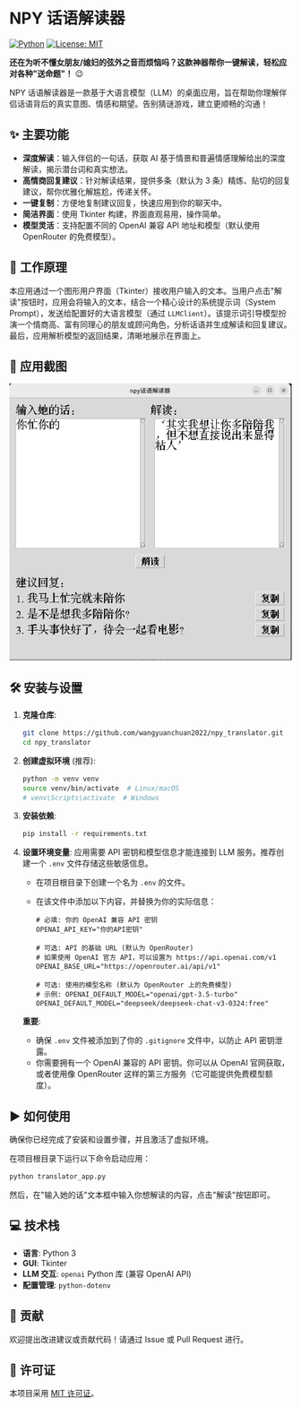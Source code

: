 # NPY 话语解读器

[![Python](https://img.shields.io/badge/Python-3.7+-blue.svg)](https://www.python.org/) [![License: MIT](https://img.shields.io/badge/License-MIT-yellow.svg)](https://opensource.org/licenses/MIT)

**还在为听不懂女朋友/媳妇的弦外之音而烦恼吗？这款神器帮你一键解读，轻松应对各种"送命题"！** 😉

NPY 话语解读器是一款基于大语言模型（LLM）的桌面应用，旨在帮助你理解伴侣话语背后的真实意图、情感和期望。告别猜谜游戏，建立更顺畅的沟通！

## ✨ 主要功能

*   **深度解读**：输入伴侣的一句话，获取 AI 基于情景和普遍情感理解给出的深度解读，揭示潜台词和真实想法。
*   **高情商回复建议**：针对解读结果，提供多条（默认为 3 条）精炼、贴切的回复建议，帮你优雅化解尴尬，传递关怀。
*   **一键复制**：方便地复制建议回复，快速应用到你的聊天中。
*   **简洁界面**：使用 Tkinter 构建，界面直观易用，操作简单。
*   **模型灵活**：支持配置不同的 OpenAI 兼容 API 地址和模型（默认使用 OpenRouter 的免费模型）。

## 🚀 工作原理

本应用通过一个图形用户界面（Tkinter）接收用户输入的文本。当用户点击"解读"按钮时，应用会将输入的文本，结合一个精心设计的系统提示词（System Prompt），发送给配置好的大语言模型（通过 `LLMClient`）。该提示词引导模型扮演一个情商高、富有同理心的朋友或顾问角色，分析话语并生成解读和回复建议。最后，应用解析模型的返回结果，清晰地展示在界面上。

## 📸 应用截图
![解读结果示例](./images/img.png)

## 🛠️ 安装与设置

1.  **克隆仓库**:
    ```bash
    git clone https://github.com/wangyuanchuan2022/npy_translator.git
    cd npy_translator
    ```

2.  **创建虚拟环境** (推荐):
    ```bash
    python -m venv venv
    source venv/bin/activate  # Linux/macOS
    # venv\Scripts\activate  # Windows
    ```

3.  **安装依赖**:
    ```bash
    pip install -r requirements.txt
    ```

4.  **设置环境变量**:
    应用需要 API 密钥和模型信息才能连接到 LLM 服务。推荐创建一个 `.env` 文件存储这些敏感信息。

    *   在项目根目录下创建一个名为 `.env` 的文件。
    *   在该文件中添加以下内容，并替换为你的实际信息：

        ```dotenv
        # 必填: 你的 OpenAI 兼容 API 密钥
        OPENAI_API_KEY="你的API密钥"

        # 可选: API 的基础 URL (默认为 OpenRouter)
        # 如果使用 OpenAI 官方 API，可以设置为 https://api.openai.com/v1
        OPENAI_BASE_URL="https://openrouter.ai/api/v1"

        # 可选: 使用的模型名称 (默认为 OpenRouter 上的免费模型)
        # 示例: OPENAI_DEFAULT_MODEL="openai/gpt-3.5-turbo"
        OPENAI_DEFAULT_MODEL="deepseek/deepseek-chat-v3-0324:free"
        ```

    **重要**:
    *   确保 `.env` 文件被添加到了你的 `.gitignore` 文件中，以防止 API 密钥泄露。
    *   你需要拥有一个 OpenAI 兼容的 API 密钥。你可以从 OpenAI 官网获取，或者使用像 OpenRouter 这样的第三方服务（它可能提供免费模型额度）。

## ▶️ 如何使用

确保你已经完成了安装和设置步骤，并且激活了虚拟环境。

在项目根目录下运行以下命令启动应用：

```bash
python translator_app.py
```

然后，在"输入她的话"文本框中输入你想解读的内容，点击"解读"按钮即可。

## 💻 技术栈

*   **语言**: Python 3
*   **GUI**: Tkinter
*   **LLM 交互**: `openai` Python 库 (兼容 OpenAI API)
*   **配置管理**: `python-dotenv`

## 🤝 贡献

欢迎提出改进建议或贡献代码！请通过 Issue 或 Pull Request 进行。

## 📄 许可证

本项目采用 [MIT 许可证](LICENSE)。